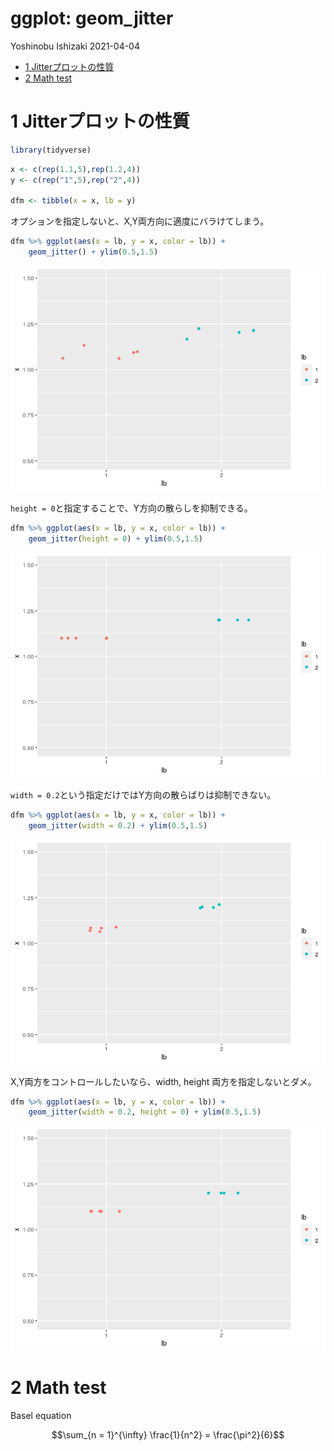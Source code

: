 ggplot: geom\_jitter
================
Yoshinobu Ishizaki
2021-04-04

-   [1 Jitterプロットの性質](#jitterプロットの性質)
-   [2 Math test](#math-test)

# 1 Jitterプロットの性質

``` r
library(tidyverse)
```

``` r
x <- c(rep(1.1,5),rep(1.2,4))
y <- c(rep("1",5),rep("2",4))

dfm <- tibble(x = x, lb = y)
```

オプションを指定しないと、X,Y両方向に適度にバラけてしまう。

``` r
dfm %>% ggplot(aes(x = lb, y = x, color = lb)) +
    geom_jitter() + ylim(0.5,1.5)
```

![](geom_jitter_files/figure-gfm/unnamed-chunk-3-1.png)<!-- -->

`height = 0`と指定することで、Y方向の散らしを抑制できる。

``` r
dfm %>% ggplot(aes(x = lb, y = x, color = lb)) +
    geom_jitter(height = 0) + ylim(0.5,1.5)
```

![](geom_jitter_files/figure-gfm/unnamed-chunk-4-1.png)<!-- -->

`width = 0.2`という指定だけではY方向の散らばりは抑制できない。

``` r
dfm %>% ggplot(aes(x = lb, y = x, color = lb)) +
    geom_jitter(width = 0.2) + ylim(0.5,1.5)
```

![](geom_jitter_files/figure-gfm/unnamed-chunk-5-1.png)<!-- -->

X,Y両方をコントロールしたいなら、width, height 両方を指定しないとダメ。

``` r
dfm %>% ggplot(aes(x = lb, y = x, color = lb)) +
    geom_jitter(width = 0.2, height = 0) + ylim(0.5,1.5)
```

![](geom_jitter_files/figure-gfm/unnamed-chunk-6-1.png)<!-- -->

# 2 Math test

Basel equation

```math
\sum_{n = 1}^{\infty} \frac{1}{n^2} = \frac{\pi^2}{6}
```
